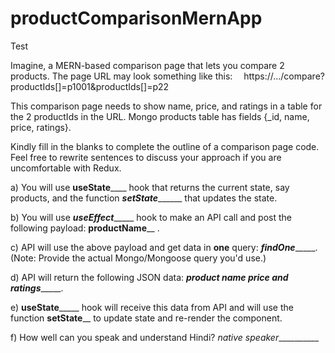 # productComparisonMernApp

Test

Imagine, a MERN-based comparison page that lets you compare 2 products. 
The page URL may look something like this:
 https://.../compare?productIds[]=p1001&productIds[]=p22

This comparison page needs to show name, price, and ratings in a table for the 2 productIds in the URL. Mongo products table has fields {_id, name, price, ratings}.

Kindly fill in the blanks to complete the outline of a comparison page code. Feel free to rewrite sentences to discuss your approach if you are uncomfortable with Redux.

a) You will use ____useState________ hook that returns the current state, say products, and the function ___setState_________ that updates the state.

b) You will use ___useEffect________ hook to make an API call and post the following payload: ____productName______ .

c) API will use the above payload and get data in **one** query: ___findOne________. (Note: Provide the actual Mongo/Mongoose query you'd use.)

d) API will return the following JSON data: ___product name price and ratings________.

e) __useState_______ hook will receive this data from API and will use the function ____setState______ to update state and re-render the component.

f) How well can you speak and understand Hindi? _native speaker___________
